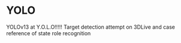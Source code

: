 # YOLO
YOLOv13 at Y.O.L.O!!!!! Target detection attempt on 3DLive and case reference of state role recognition

